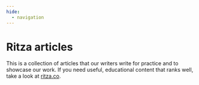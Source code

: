 ```yaml
---
hide:
  - navigation
---
```


# Ritza articles

This is a collection of articles that our writers write for practice and to showcase our work. If you need useful, educational content that ranks well, take a look at [ritza.co](https://ritza.co).
